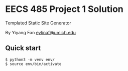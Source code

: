 EECS 485 Project 1 Solution
===========================
Templated Static Site Generator

By Yiyang Fan <eylinaf@umich.edu>

## Quick start
```console
$ python3 -m venv env/
$ source env/bin/activate
```